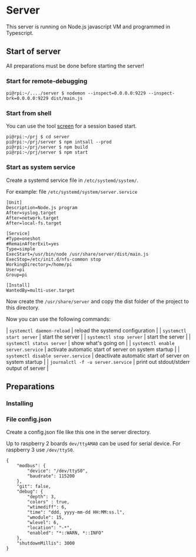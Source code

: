 # Server

This server is running on Node.js javascript VM and programmed in Typescript.

## Start of server

All preparations must be done before starting the server!

### Start for remote-debugging

`pi@rpi:~/..../server $ nodemon --inspect=0.0.0.0:9229 --inspect-brk=0.0.0.0:9229 dist/main.js`

### Start from shell

You can use the tool [screen](https://wiki.debian.org/screen) for a session based start.

```
pi@rpi:~/prj $ cd server
pi@rpi:~/prj/server $ npm intsall --prod
pi@rpi:~/prj/server $ npm build
pi@rpi:~/prj/server $ npm start
```

### Start as system service

Create a systemd service file in `/etc/systemd/system/`.

For example: file `/etc/systemd/system/server.service`

```
[Unit]
Description=Node.js program 
After=syslog.target
After=network.target
After=local-fs.target

[Service]
#Type=oneshot
#RemainAfterExit=yes
Type=simple
ExecStart=/usr/bin/node /usr/share/server/dist/main.js
ExecStop=/etc/init.d/nfs-common stop
WorkingDirectory=/home/pi
User=pi
Group=pi

[Install]
WantedBy=multi-user.target

```

Now create the `/usr/share/server` and copy the dist folder of the project to this directory.

Now you can use the following commands:

| `systemctl daemon-reload` | reload the systemd configuration |
| `systemctl start server` | start the server  |
| `systemctl stop server` | start the server  |
| `systemctl status server` | show what's going on |
| `systemctl enable server.service` | activate automatic start of server on system startup |
| `systemctl disable server.service` | deactivate automatic start of server on system startup |
| `journalctl -f -u server.service` | print out stdout/stderr output of server  |


## Preparations

### Installing


### File config.json

Create a config.json file like this one in the server directory.

Up to raspberry 2 boards `dev/ttyAMA0` can be used for serial device. For raspberry 3 use `/dev/ttyS0`.

```
{
    "modbus": {
        "device": "/dev/ttyS0",
        "baudrate": 115200
    },
    "git": false,
    "debug": {
        "depth": 3,
        "colors" : true,
        "wtimediff": 6,
        "time": "ddd, yyyy-mm-dd HH:MM:ss.l",
        "wmodule": 15,
        "wlevel": 6,
        "location": "-*",
        "enabled": "*::WARN, *::INFO"
    },
    "shutdownMillis": 3000
}

```


